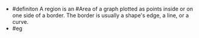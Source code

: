 - #definiton A region is an #Area of a graph plotted as points inside or on one side of a border. The border is usually a shape's edge, a line, or a curve.
- #eg $$$$